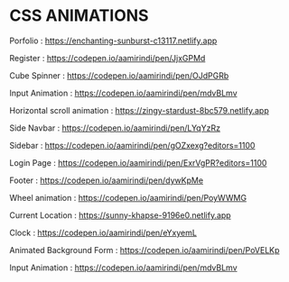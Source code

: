 # CSS ANIMATIONS

Porfolio : https://enchanting-sunburst-c13117.netlify.app

Register : https://codepen.io/aamirindi/pen/JjxGPMd

Cube Spinner : https://codepen.io/aamirindi/pen/OJdPGRb

Input Animation : https://codepen.io/aamirindi/pen/mdvBLmv

Horizontal scroll animation : https://zingy-stardust-8bc579.netlify.app

Side Navbar : https://codepen.io/aamirindi/pen/LYqYzRz

Sidebar : https://codepen.io/aamirindi/pen/gOZxexg?editors=1100

Login Page : https://codepen.io/aamirindi/pen/ExrVgPR?editors=1100

Footer : https://codepen.io/aamirindi/pen/dywKpMe

Wheel animation : https://codepen.io/aamirindi/pen/PoyWWMG

Current Location : https://sunny-khapse-9196e0.netlify.app

Clock : https://codepen.io/aamirindi/pen/eYxyemL

Animated Background Form : https://codepen.io/aamirindi/pen/PoVELKp

Input Animation : https://codepen.io/aamirindi/pen/mdvBLmv
